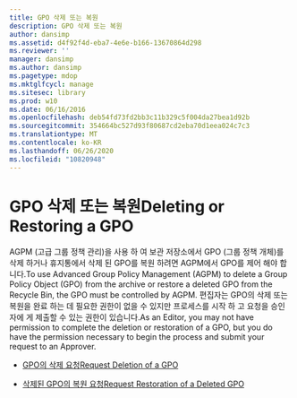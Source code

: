 ```yaml
---
title: GPO 삭제 또는 복원
description: GPO 삭제 또는 복원
author: dansimp
ms.assetid: d4f92f4d-eba7-4e6e-b166-13670864d298
ms.reviewer: ''
manager: dansimp
ms.author: dansimp
ms.pagetype: mdop
ms.mktglfcycl: manage
ms.sitesec: library
ms.prod: w10
ms.date: 06/16/2016
ms.openlocfilehash: deb54fd73fd2bb3c11b329c5f004da27bea1d92b
ms.sourcegitcommit: 354664bc527d93f80687cd2eba70d1eea024c7c3
ms.translationtype: MT
ms.contentlocale: ko-KR
ms.lasthandoff: 06/26/2020
ms.locfileid: "10820948"
---
```

# <span data-ttu-id="4b223-103">GPO 삭제 또는 복원</span><span class="sxs-lookup"><span data-stu-id="4b223-103">Deleting or Restoring a GPO</span></span>


<span data-ttu-id="4b223-104">AGPM (고급 그룹 정책 관리)을 사용 하 여 보관 저장소에서 GPO (그룹 정책 개체)를 삭제 하거나 휴지통에서 삭제 된 GPO를 복원 하려면 AGPM에서 GPO를 제어 해야 합니다.</span><span class="sxs-lookup"><span data-stu-id="4b223-104">To use Advanced Group Policy Management (AGPM) to delete a Group Policy Object (GPO) from the archive or restore a deleted GPO from the Recycle Bin, the GPO must be controlled by AGPM.</span></span> <span data-ttu-id="4b223-105">편집자는 GPO의 삭제 또는 복원을 완료 하는 데 필요한 권한이 없을 수 있지만 프로세스를 시작 하 고 요청을 승인자에 게 제출할 수 있는 권한이 있습니다.</span><span class="sxs-lookup"><span data-stu-id="4b223-105">As an Editor, you may not have permission to complete the deletion or restoration of a GPO, but you do have the permission necessary to begin the process and submit your request to an Approver.</span></span>

-   [<span data-ttu-id="4b223-106">GPO의 삭제 요청</span><span class="sxs-lookup"><span data-stu-id="4b223-106">Request Deletion of a GPO</span></span>](request-deletion-of-a-gpo-agpm40.md)

-   [<span data-ttu-id="4b223-107">삭제된 GPO의 복원 요청</span><span class="sxs-lookup"><span data-stu-id="4b223-107">Request Restoration of a Deleted GPO</span></span>](request-restoration-of-a-deleted-gpo-agpm40.md)

 

 





